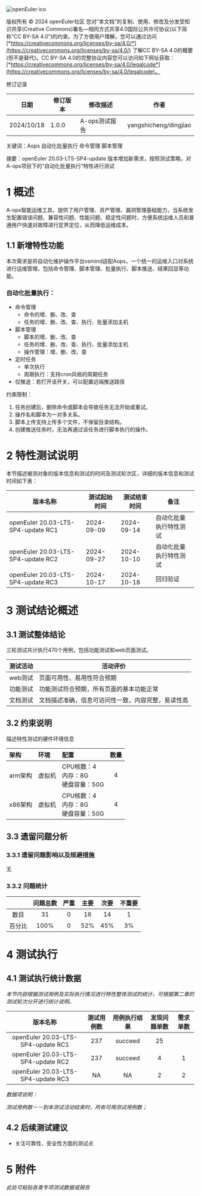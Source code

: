 ![openEuler ico](../../images/openEuler.png)

版权所有 © 2024  openEuler社区
 您对“本文档”的复制、使用、修改及分发受知识共享(Creative Commons)署名—相同方式共享4.0国际公共许可协议(以下简称“CC BY-SA 4.0”)的约束。为了方便用户理解，您可以通过访问[*https://creativecommons.org/licenses/by-sa/4.0/*](https://creativecommons.org/licenses/by-sa/4.0/) 了解CC BY-SA 4.0的概要 (但不是替代)。CC BY-SA 4.0的完整协议内容您可以访问如下网址获取：[*https://creativecommons.org/licenses/by-sa/4.0/legalcode*](https://creativecommons.org/licenses/by-sa/4.0/legalcode)。

修订记录

| 日期        | 修订版本 | 修改描述        | 作者                  |
| ---------- | -------- | ------------- | --------------------- |
| 2024/10/18 | 1.0.0    | A-ops测试报告  | yangshicheng/dingjiao |

关键词：Aops 自动化批量执行 命令管理 脚本管理

摘要：openEuler 20.03-LTS-SP4-update 版本增加新需求，按照测试策略，对A-ops项目下的“自动化批量执行”特性进行测试


# 1   概述

A-ops智能运维工具，提供了用户管理、资产管理、漏洞管理基础能力，当系统发生配置错误问题、兼容性问题、性能问题、稳定性问题时，方便系统运维人员和普通用户快速对故障进行定界定位，从而降低运维成本。

## 1.1 新增特性功能

本次需求是将自动化维护操作平台osmind适配Aops，一个统一的运维入口对系统进行运维管理，包括命令管理、脚本管理、批量执行、脚本推送、结果回显等功能。

### 自动化批量执行：

- 命令管理
  - 命令的增、删、改、查
  - 任务的增、删、改、查、执行、批量添加主机
- 脚本管理
  - 脚本的增、删、改、查
  - 任务的增、删、改、查、执行、批量添加主机
  - 操作管理：增、删、改、查
- 定时任务
  - 单次执行
  - 周期执行：支持cron风格的周期任务
- 仅推送：若打开该开关，可以配置远端推送路径


约束限制：
1. 任务创建后，删除命令或脚本会导致任务无法开始或重试。
2. 操作名和脚本为一对多关系。
3. 脚本上传支持上传多个文件，不保留目录结构。
4. 创建推送任务时，无法再通过该任务进行脚本执行的操作。



# 2   特性测试说明

本节描述被测对象的版本信息和测试的时间及测试轮次区，详细的版本信息和测试时间如下表：

| 版本名称                    | 测试起始时间 | 测试结束时间 | 备注        |
| --------------------------- | ------------ | ------------ | ----------- |
| openEuler 20.03-LTS-SP4-update RC1 | 2024-09-09   | 2024-09-14   | 自动化批量执行特性测试      |
| openEuler 20.03-LTS-SP4-update RC2 | 2024-09-27   | 2024-10-10   | 自动化批量执行特性测试 |
| openEuler 20.03-LTS-SP4-update RC3 | 2024-10-17   | 2024-10-18   | 回归验证 |


# 3   测试结论概述

##  3.1 测试整体结论

三轮测试共计执行470个用例，包括功能测试和web页面测试。

| 测试活动 | 活动评价                                 |
| -------- | ---------------------------------------- |
| web测试   | 页面可用性、易用性符合预期               |
| 功能测试  | 功能测试符合预期，所有页面的基本功能正常 |
| 文档测试  | 文档描述准确，信息可访问性一致，内容完整，易读性高 |

##  3.2 约束说明

描述特性测试的硬件环境信息

| 架构    | 环境   | 配置                                    | 数量 |
| :------ | :----- | :-------------------------------------- | :--: |
| arm架构 | 虚拟机 | CPU核数：4<br>内存：8G<br>硬盘容量：50G |  4   |
| x86架构 | 虚拟机 | CPU核数：4<br>内存：8G<br>硬盘容量：50G |  4   |


## 3.3 遗留问题分析

### 3.3.1 遗留问题影响以及规避措施

无



### 3.3.2 问题统计

|        | 问题总数 | 严重 | 主要 | 次要 | 不重要 |
| :----: | :------: | :--: | :--: | :--: | :----: |
|  数目  |   31    |  0   |  16 |   14   |   1    |
| 百分比 |   100%   |  0   |  52%  |  45%  |   3%    |

# 4   测试执行

##  4.1 测试执行统计数据

*本节内容根据测试用例及实际执行情况进行特性整体测试的统计，可根据第二章的测试轮次分开进行统计说明。*

|          版本名称           | 测试用例数 | 用例执行结果    | 发现问题单数  | 需求单数 |
| :-------------------------: | :--------: | :----------: | :----------: | :-----:  |
| openEuler 20.03-LTS-SP4-update RC1 |    237     |   succeed     |      25      |          |
| openEuler 20.03-LTS-SP4-update RC2 |    237     |   succeed     |      4      |    1     |
| openEuler 20.03-LTS-SP4-update RC3 |    NA      |      NA       |       2      |    2     |


*数据项说明：*

*测试用例数－－到本测试活动结束时，所有可用测试用例数；*


## 4.2   后续测试建议

- 关注可靠性、安全性方面的测试点


# 5     附件

*此处可粘贴各类专项测试数据或报告*

